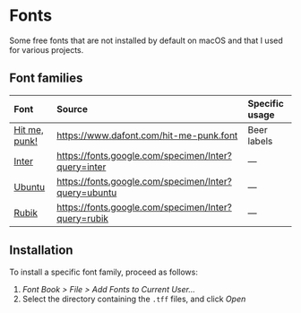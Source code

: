 # Fonts

Some free fonts that are not installed by default on macOS and that I used for various projects.

## Font families

| Font                         | Source                                               | Specific usage |
|:-----------------------------|:-----------------------------------------------------|:---------------|
| [Hit me, punk!](hit-me-punk) | https://www.dafont.com/hit-me-punk.font              | Beer labels    |
| [Inter](inter)               | https://fonts.google.com/specimen/Inter?query=inter  | —              |
| [Ubuntu](ubuntu)             | https://fonts.google.com/specimen/Inter?query=ubuntu | —              |
| [Rubik](rubik)               | https://fonts.google.com/specimen/Inter?query=rubik  | —              |

## Installation

To install a specific font family, proceed as follows:

1. _Font Book > File > Add Fonts to Current User..._
2. Select the directory containing the `.tff` files, and click _Open_
